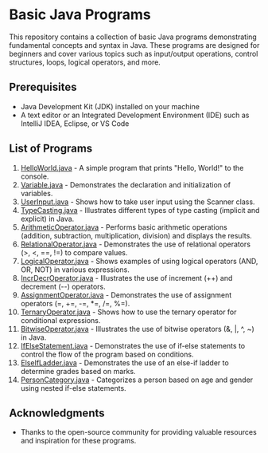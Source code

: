 # Basic Java Programs

This repository contains a collection of basic Java programs demonstrating fundamental concepts and syntax in Java. These programs are designed for beginners and cover various topics such as input/output operations, control structures, loops, logical operators, and more.

## Prerequisites

- Java Development Kit (JDK) installed on your machine
- A text editor or an Integrated Development Environment (IDE) such as IntelliJ IDEA, Eclipse, or VS Code

## List of Programs

1. [HelloWorld.java](HelloWorld.java) - A simple program that prints "Hello, World!" to the console.
2. [Variable.java](Variable.java) - Demonstrates the declaration and initialization of variables.
3. [UserInput.java](UserInput.java) - Shows how to take user input using the Scanner class.
4. [TypeCasting.java](TypeCasting.java) - Illustrates different types of type casting (implicit and explicit) in Java.
5. [ArithmeticOperator.java](ArithmeticOperator.java) - Performs basic arithmetic operations (addition, subtraction, multiplication, division) and displays the results.
6. [RelationalOperator.java](RelationalOperator.java) - Demonstrates the use of relational operators (>, <, ==, !=) to compare values.
7. [LogicalOperator.java](LogicalOperator.java) - Shows examples of using logical operators (AND, OR, NOT) in various expressions.
8. [IncrDecrOperator.java](IncrDecrOperator.java) - Illustrates the use of increment (++) and decrement (--) operators.
9. [AssignmentOperator.java](AssignmentOperator.java) - Demonstrates the use of assignment operators (=, +=, -=, *=, /=, %=).
10. [TernaryOperator.java](TernaryOperator.java) - Shows how to use the ternary operator for conditional expressions.
11. [BitwiseOperator.java](BitwiseOperator.java) - Illustrates the use of bitwise operators (&, |, ^, ~) in Java.
12. [IfElseStatement.java](IfElseStatement.java) - Demonstrates the use of if-else statements to control the flow of the program based on conditions.
13. [ElseIfLadder.java](ElseIfLadder.java) - Demonstrates the use of an else-if ladder to determine grades based on marks.
14. [PersonCategory.java](PersonCategory.java) - Categorizes a person based on age and gender using nested if-else statements.

## Acknowledgments

- Thanks to the open-source community for providing valuable resources and inspiration for these programs.
